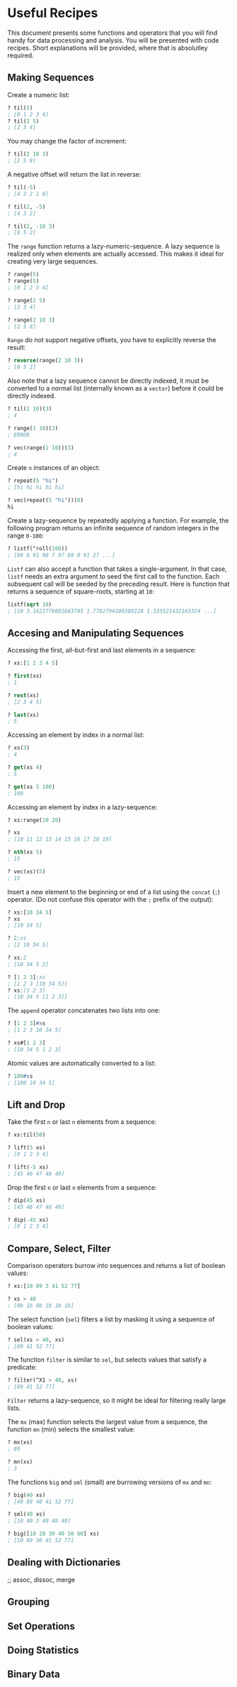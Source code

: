 # Useful Recipes

This document presents some functions and operators that you will find handy
for data processing and analysis. You will be presented with
code recipes. Short explanations will be provided, where that is absolutley required.

## Making Sequences

Create a numeric list:

```lisp
? til(5)
; [0 1 2 3 4]
? til(2 5)
; [2 3 4]
```

You may change the factor of increment:

```lisp
? til(2 10 3)
; [2 5 8]
```

A negative offset will return the list in reverse:

```lisp
? til(-5)
; [4 3 2 1 0]

? til(2, -5)
; [4 3 2]

? til(2, -10 3)
; [8 5 2]
```

The `range` function returns a lazy-numeric-sequence. A lazy sequence is realized only when
elements are actually accessed. This makes it ideal for creating very large sequences.

```lisp
? range(5)
? range(5)
; [0 1 2 3 4]

? range(2 5)
; [2 3 4]

? range(2 10 3)
; [2 5 8]
```

`Range` do not support negative offsets, you have to explicitly reverse the result:

```lisp
? reverse(range(2 10 3))
; [8 5 2]
```

Also note that a lazy sequence cannot be directly indexed, it must be converted to a
normal list (internally known as a `vector`) before it could be directly indexed.

```lisp
? til(1 10)(3)
; 4

? range(1 10)(3)
; ERROR

? vec(range(1 10))(3)
; 4
```

Create `n` instances of an object:

```lisp
? repeat(5 "hi")
; [hi hi hi hi hi]

? vec(repeat(5 "hi"))(0)
hi
```
Create a lazy-sequence by repeatedly applying a function. For example, the following program
returns an infinite sequence of random integers in the range `0-100`:

```lisp
? listf(^roll(100))
; [80 8 91 98 7 97 69 0 91 27 ...]
```

`Listf` can also accept a function that takes a single-argument. In that case, `listf` needs an extra argument
to seed the first call to the function. Each subsequent call will be seeded by the preceding result. Here is
function that returns a sequence of square-roots, starting at `10`:

```lisp
listf(sqrt 10)
; [10 3.1622776601683795 1.7782794100389228 1.333521432163324 ...]
```

## Accesing and Manipulating Sequences

Accessing the first, all-but-first and last elements in a sequence:

```lisp
? xs:[1 2 3 4 5]

? first(xs)
; 1

? rest(xs)
; [2 3 4 5]

? last(xs)
; 5
```

Accessing an element by index in a normal list:

```lisp
? xs(3)
; 4

? get(xs 4)
; 5

? get(xs 5 100)
; 100
```

Accessing an element by index in a lazy-sequence:

```lisp
? xs:range(10 20)

? xs
; [10 11 12 13 14 15 16 17 18 19]

? nth(xs 5)
; 15

? vec(xs)(5)
; 15
```

Insert a new element to the beginning or end of a list using the `concat` (`;`)
operator. (Do not confuse this operator with the `;` prefix of the output):

```lisp
? xs:[10 34 5]
? xs
; [10 34 5]

? 2;xs
; [2 10 34 5]

? xs;2
; [10 34 5 2]

? [1 2 3];xs
; [1 2 3 [10 34 5]]
? xs;[1 2 3]
; [10 34 5 [1 2 3]]
```

The `append` operator concatenates two lists into one:

```lisp
? [1 2 3]#xs
; [1 2 3 10 34 5]

? xs#[1 2 3]
; [10 34 5 1 2 3]
```

Atomic values are automatically converted to a list:

```lisp
? 100#xs
; [100 10 34 5]
```

## Lift and Drop

Take the first `n` or last `n` elements from a sequence:

```lisp
? xs:til(50)

? lift(5 xs)
; [0 1 2 3 4]

? lift(-5 xs)
; [45 46 47 48 49]
```

Drop the first `n` or last `n` elements from a sequence:

```lisp
? dip(45 xs)
; [45 46 47 48 49]

? dip(-45 xs)
; [0 1 2 3 4]
```

## Compare, Select, Filter

Comparison operators burrow into sequences and returns a list of
boolean values:

```lisp
? xs:[10 89 3 41 52 77]

? xs > 40
; [0b 1b 0b 1b 1b 1b]
```

The select function (`sel`) filters a list by masking it using a sequence of boolean values:

```lisp
? sel(xs > 40, xs)
; [89 41 52 77]
```

The function `filter` is similar to `sel`, but selects values that satisfy a predicate:

```lisp
? filter(^X1 > 40, xs)
; [89 41 52 77]
```

`Filter` returns a lazy-sequence, so it might be ideal for filtering really large lists.

The `mx` (max) function selects the largest value from a sequence, the function `mn` (min) selects the smallest value:

```lisp
? mx(xs)
; 89

? mn(xs)
; 3
```

The functions `big` and `sml` (small) are burrowing versions of `mx` and `mn`:

```lisp
? big(40 xs)
; [40 89 40 41 52 77]

? sml(40 xs)
; [10 40 3 40 40 40]

? big([10 20 30 40 50 60] xs)
; [10 89 30 41 52 77]
```

## Dealing with Dictionaries

;; assoc, dissoc, merge

## Grouping

## Set Operations

## Doing Statistics

## Binary Data

